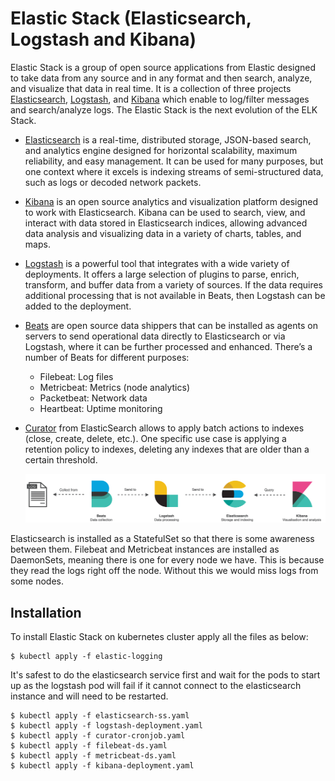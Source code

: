 # Elastic Stack (Elasticsearch, Logstash and Kibana)

Elastic Stack is a group of open source applications from Elastic designed to take data from any source and in any format and then search, analyze, and visualize that data in real time.
It is a collection of three projects [Elasticsearch](https://www.elastic.co/products/elasticsearch), [Logstash](https://www.elastic.co/products/logstash), and [Kibana](https://www.elastic.co/products/kibana) which enable to log/filter messages and search/analyze logs. The Elastic Stack is the next evolution of the ELK Stack.

* [Elasticsearch](https://www.elastic.co/products/elasticsearch) is a real-time, distributed storage, JSON-based search, and analytics engine designed for horizontal scalability, maximum reliability, and easy management. It can be used for many purposes, but one context where it excels is indexing streams of semi-structured data, such as logs or decoded network packets.
* [Kibana](https://www.elastic.co/products/kibana) is an open source analytics and visualization platform designed to work with Elasticsearch. Kibana can be used to search, view, and interact with data stored in Elasticsearch indices, allowing advanced data analysis and visualizing data in a variety of charts, tables, and maps.
* [Logstash](https://www.elastic.co/products/logstash) is a powerful tool that integrates with a wide variety of deployments. It offers a large selection of plugins to parse, enrich, transform, and buffer data from a variety of sources. If the data requires additional processing that is not available in Beats, then Logstash can be added to the deployment.
* [Beats](https://www.elastic.co/products/beats) are open source data shippers that can be installed as agents on servers to send operational data directly to Elasticsearch or via Logstash, where it can be further processed and enhanced. There’s a number of Beats for different purposes:
        
    * Filebeat: Log files
    * Metricbeat: Metrics (node analytics)
    * Packetbeat: Network data
    * Heartbeat: Uptime monitoring 

* [Curator](https://www.elastic.co/guide/en/elasticsearch/client/curator/current/ilm.html) from ElasticSearch allows to apply batch actions to indexes (close, create, delete, etc.).  One specific use case is applying a retention policy to indexes, deleting any indexes that are older than a certain threshold.

   ![Elastic Stack](images/elastic-stack.png)

Elasticsearch is installed as a StatefulSet so that there is some awareness between them. Filebeat and Metricbeat instances are installed as DaemonSets, meaning there is one for every node we have. This is because they read the logs right off the node. Without this we would miss logs  from some nodes.

## Installation

To install Elastic Stack on kubernetes cluster apply all the files as below:

    $ kubectl apply -f elastic-logging

It's safest to do the elasticsearch service first and wait for the pods to start up as the logstash pod will fail if it cannot connect to the elasticsearch instance and will need to be restarted.

    $ kubectl apply -f elasticsearch-ss.yaml
    $ kubectl apply -f logstash-deployment.yaml
    $ kubectl apply -f curator-cronjob.yaml
    $ kubectl apply -f filebeat-ds.yaml
    $ kubectl apply -f metricbeat-ds.yaml
    $ kubectl apply -f kibana-deployment.yaml
